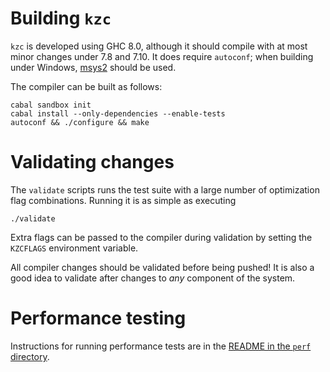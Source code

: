# Building `kzc`

`kzc` is developed using GHC 8.0, although it should compile with at most minor
changes under 7.8 and 7.10. It does require `autoconf`; when building under
Windows, [msys2](https://msys2.github.io/) should be used.

The compiler can be built as follows:

```
cabal sandbox init
cabal install --only-dependencies --enable-tests
autoconf && ./configure && make
```

# Validating changes

The `validate` scripts runs the test suite with a large number of optimization
flag combinations. Running it is as simple as executing

```
./validate
```

Extra flags can be passed to the compiler during validation by setting the
`KZCFLAGS` environment variable.

All compiler changes should be validated before being pushed! It is also a good
idea to validate after changes to *any* component of the system.

# Performance testing

Instructions for running performance tests are in the [README in the `perf` directory](perf/README.md).
